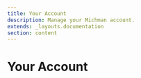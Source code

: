 ```yaml
---
title: Your Account
description: Manage your Michman account.
extends: _layouts.documentation
section: content
---
```


# Your Account
